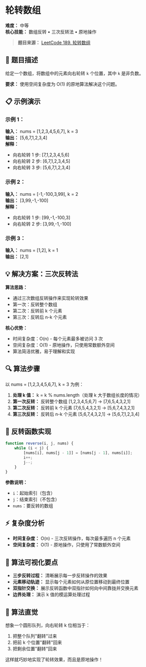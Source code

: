# 轮转数组

**难度：** 中等  
**核心技能：** 数组反转 • 三次反转法 • 原地操作

> **题目来源：** [LeetCode 189. 轮转数组](https://leetcode.cn/problems/rotate-array/)

## 🎯 题目描述

给定一个数组，将数组中的元素向右轮转 `k` 个位置，其中 `k` 是非负数。

**要求：** 使用空间复杂度为 O(1) 的原地算法解决这个问题。

## 📋 示例演示

### 示例 1：
**输入：** nums = [1,2,3,4,5,6,7], k = 3  
**输出：** [5,6,7,1,2,3,4]  
**解释：**
- 向右轮转 1 步: [7,1,2,3,4,5,6]
- 向右轮转 2 步: [6,7,1,2,3,4,5]
- 向右轮转 3 步: [5,6,7,1,2,3,4]

### 示例 2：
**输入：** nums = [-1,-100,3,99], k = 2  
**输出：** [3,99,-1,-100]  
**解释：**
- 向右轮转 1 步: [99,-1,-100,3]
- 向右轮转 2 步: [3,99,-1,-100]

### 示例 3：
**输入：** nums = [1,2], k = 1  
**输出：** [2,1]

## 💡 解决方案：三次反转法

**算法思路：**
- 通过三次数组反转操作来实现轮转效果
- 第一次：反转整个数组
- 第二次：反转前 k 个元素
- 第三次：反转后 n-k 个元素

**核心优势：**
- 时间复杂度：O(n) - 每个元素最多被访问 3 次
- 空间复杂度：O(1) - 原地操作，只使用常数额外空间
- 算法简洁优雅，易于理解和实现

## 🔍 算法步骤

以 nums = [1,2,3,4,5,6,7], k = 3 为例：

1. **处理 k 值：** k = k % nums.length（处理 k 大于数组长度的情况）
2. **第一次反转：** 反转整个数组 [1,2,3,4,5,6,7] → [7,6,5,4,3,2,1]
3. **第二次反转：** 反转前 k 个元素 [7,6,5,4,3,2,1] → [5,6,7,4,3,2,1]
4. **第三次反转：** 反转后 n-k 个元素 [5,6,7,4,3,2,1] → [5,6,7,1,2,3,4]

## 🔧 反转函数实现

```javascript
function reverse(i, j, nums) {
    while (i < j) {
        [nums[i], nums[j - 1]] = [nums[j - 1], nums[i]];
        i++;
        j--;
    }
}
```

**参数说明：**
- `i`：起始索引（包含）
- `j`：结束索引（不包含）
- `nums`：要反转的数组

## ⚡ 复杂度分析

- **时间复杂度：** O(n) - 三次反转操作，每次最多遍历 n 个元素
- **空间复杂度：** O(1) - 原地操作，只使用了常数额外空间

## 🎨 算法可视化要点

- **三步反转过程：** 清晰展示每一步反转操作的效果
- **元素移动轨迹：** 显示每个元素如何从原位置移动到最终位置
- **双指针交换：** 展示反转函数中双指针如何向中间靠拢并交换元素
- **边界处理：** 演示 k 值的模运算处理过程

## 🧠 算法直觉

想象一个圆形队列，向右轮转 k 位相当于：
1. 把整个队列"翻转"过来
2. 把前 k 个位置"翻转"回来
3. 把剩余位置"翻转"回来

这样就巧妙地实现了轮转效果，而且是原地操作！